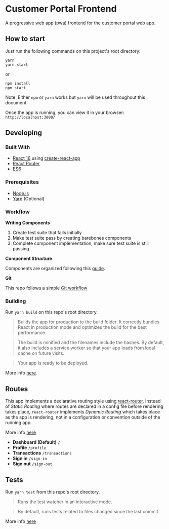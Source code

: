 # Customer Portal Frontend

A progressive web app (pwa) frontend for the customer portal web app.

## How to start

Just run the following commands on this project's root directory:

 ```shell
 yarn
 yarn start
 ```
 
 or
 
 ```shell
 npm install
 npm start
 ```

 Note: Either `npm` or `yarn` works but `yarn` will be used throughout this document.

 Once the app is running, you can view it in your browser: `http://localhost:3000/`

## Developing

### Built With
* [React 16](https://reactjs.org/) using [create-react-app](https://github.com/facebookincubator/create-react-app)
* [React Router](https://github.com/ReactTraining/react-router)
* [ES6](https://www.ecma-international.org/ecma-262/6.0/)

### Prerequisites
* [Node.js](https://nodejs.org/en/)
* [Yarn](https://yarnpkg.com/en/) (Optional)

### Workflow

**Writing Components**

1. Create test suite that fails initially
2. Make test suite pass by creating barebones components
3. Complete component implementation, make sure test suite is still passing

**Component Structure**

Components are organized following this [guide](https://medium.com/@alexmngn/how-to-better-organize-your-react-applications-2fd3ea1920f1).

**Git**

This repo follows a simple [Git workflow](https://www.atlassian.com/blog/git/simple-git-workflow-simple)

### Building

Run `yarn build` on this repo's root directory.

> Builds the app for production to the build folder. It correctly bundles React in production mode and optimizes the build for the best performance.

> The build is minified and the filenames include the hashes. By default, it also includes a service worker so that your app loads from local cache on future visits.

> Your app is ready to be deployed.

More info [here](https://github.com/facebookincubator/create-react-app#npm-run-build-or-yarn-build).

## Routes

This app implements a declarative routing style using [react-router](https://github.com/ReactTraining/react-router). Instead of _Static Routing_ where routes are declared in a config file before rendering takes place, `react-router` implements _Dynamic Routing_ which takes place as the app is rendering, not in a configuration or convention outside of the running app. 

More info [here](https://reacttraining.com/react-router/core/guides/philosophy)

* **Dashboard (Default)** `/`
* **Profile** `/profile`    
* **Transactions** `/transactions`
* **Sign in** `/sign-in`
* **Sign out** `/sign-out`   

## Tests

Run `yarn test` from this repo's root directory.

> Runs the test watcher in an interactive mode.

> By default, runs tests related to files changed since the last commit.

More info [here](https://github.com/facebookincubator/create-react-app/blob/master/packages/react-scripts/template/README.md#running-tests)